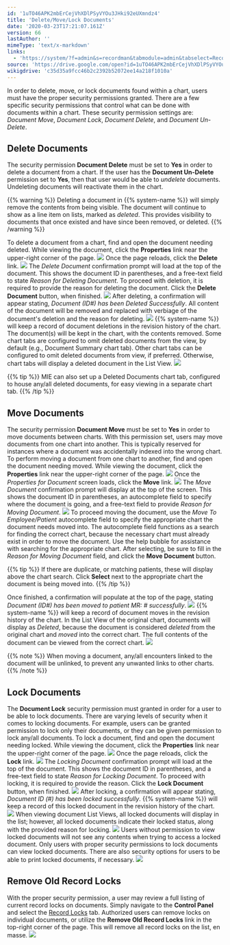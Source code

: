 ```yaml
---
id: '1uTO46APK2mbErCejVhXDlPSyVYOu3JHki92eUXmndz4'
title: 'Delete/Move/Lock Documents'
date: '2020-03-23T17:21:07.161Z'
version: 66
lastAuthor: ''
mimeType: 'text/x-markdown'
links:
  - 'https://system/?f=admin&s=recordman&tabmodule=admin&tabselect=Record+Locks'
source: 'https://drive.google.com/open?id=1uTO46APK2mbErCejVhXDlPSyVYOu3JHki92eUXmndz4'
wikigdrive: 'c35d35a9fcc46b2c2392b52072ee14a218f1010a'
---
```

In order to delete, move, or lock documents found within a chart, users must have the proper security permissions granted. There are a few specific security permissions that control what can be done with documents within a chart. These security permission settings are: *Document Move*, *Document Lock*, *Document Delete*, and *Document Un-Delete*.

## Delete Documents

The security permission **Document Delete** must be set to **Yes** in order to delete a document from a chart. If the user has the **Document Un-Delete** permission set to **Yes**, then that user would be able to *undelete* documents. Undeleting documents will reactivate them in the chart.

{{% warning %}}
Deleting a document in {{% system-name %}} will simply remove the contents from being visible. The document will continue to show as a line item on lists, marked as *deleted*. This provides visibility to documents that once existed and have since been removed, or deleted.
{{% /warning %}}

To delete a document from a chart, find and open the document needing deleted. While viewing the document, click the **Properties** link near the upper-right corner of the page.
![](../delete-move-lock-documents.assets/45c3efbfece2b0dfdd229cb41adcb026.png)
Once the page reloads, click the **Delete** link.
![](../delete-move-lock-documents.assets/797519ed3d4d01e8a86e2503832186cc.png)
The *Delete Document* confirmation prompt will load at the top of the document. This shows the document ID in parentheses, and a free-text field to state *Reason for Deleting Document*. To proceed with deletion, it is required to provide the reason for deleting the document. Click the **Delete Document** button, when finished.
![](../delete-move-lock-documents.assets/db0ab9bd016d8051329e17b85bb9c51d.png)
After deleting, a confirmation will appear stating, *Document (ID#) has been Deleted Successfully*. All content of the document will be removed and replaced with verbiage of the document's deletion and the reason for deleting.
![](../delete-move-lock-documents.assets/a12c66e489386d4bc9067a0f79213ae2.png)
{{% system-name %}} will keep a record of document deletions in the revision history of the chart. The document(s) will be kept in the chart, with the contents removed. Some chart tabs are configured to omit deleted documents from the view, by default (e.g., Document Summary chart tab). Other chart tabs can be configured to omit deleted documents from view, if preferred. Otherwise, chart tabs will display a deleted document in the List View.
![](../delete-move-lock-documents.assets/8da2e38a1f57a2c08a215fd9767f1332.png)

{{% tip %}}
MIE can also set up a Deleted Documents chart tab, configured to house any/all deleted documents, for easy viewing in a separate chart tab.
{{% /tip %}}

## Move Documents

The security permission **Document Move** must be set to **Yes** in order to move documents between charts. With this permission set, users may move documents from one chart into another. This is typically reserved for instances where a document was accidentally indexed into the wrong chart.
To perform moving a document from one chart to another, find and open the document needing moved. While viewing the document, click the **Properties** link near the upper-right corner of the page.
![](../delete-move-lock-documents.assets/58fa967f667590827b004197bb77b595.png)
Once the *Properties for Document* screen loads, click the **Move** link.
![](../delete-move-lock-documents.assets/43ae58f888df5b6cfd8a354496547fc9.png)
The *Move Document* confirmation prompt will display at the top of the screen. This shows the document ID in parentheses, an autocomplete field to specify where the document is going, and a free-text field to provide *Reason for Moving Document*.
![](../delete-move-lock-documents.assets/3ba3e8865b7ed609dab2cfe71f457cf2.png)
To proceed moving the document, use the *Move To Employee/Patient* autocomplete field to specify the appropriate chart the document needs moved into. The autocomplete field functions as a search for finding the correct chart, because the necessary chart must already exist in order to move the document. Use the help bubble for assistance with searching for the appropriate chart.
After selecting, be sure to fill in the *Reason for Moving Document* field, and click the **Move Document** button.

{{% tip %}}
If there are duplicate, or matching patients, these will display above the chart search. Click **Select** next to the appropriate chart the document is being moved into.
{{% /tip %}}

Once finished, a confirmation will populate at the top of the page, stating *Document (ID#) has been moved to patient MR: # successfully*.
![](../delete-move-lock-documents.assets/e27ceebd6c9bf5b2e0f9f51c0579f7df.png)
{{% system-name %}} will keep a record of document moves in the revision history of the chart. In the List View of the original chart, documents will display as *Deleted*, because the document is considered *deleted* from the original chart and *moved* into the correct chart. The full contents of the document can be viewed from the correct chart.
![](../delete-move-lock-documents.assets/7c5dadc9fa83bc490e15dcc3c9bda789.png)

{{% note %}}
When moving a document, any/all encounters linked to the document will be unlinked, to prevent any unwanted links to other charts.
{{% /note %}}

## Lock Documents

The **Document Lock** security permission must granted in order for a user to be able to lock documents. There are varying levels of security when it comes to locking documents. For example, users can be granted permission to lock only their documents, or they can be given permission to lock any/all documents.
To lock a document, find and open the document needing locked. While viewing the document, click the **Properties** link near the upper-right corner of the page.
![](../delete-move-lock-documents.assets/58fa967f667590827b004197bb77b595.png)
Once the page reloads, click the **Lock** link.
![](../delete-move-lock-documents.assets/ad74c9ec4326522bc2d7e338f8520e64.png)
The *Locking Document* confirmation prompt will load at the top of the document. This shows the document ID in parentheses, and a free-text field to state *Reason for Locking Document*. To proceed with locking, it is required to provide the reason. Click the **Lock Document** button, when finished.
![](../delete-move-lock-documents.assets/7a39a7a1c8d0af05ec0111f5d6a4ab71.png)
After locking, a confirmation will appear stating, *Document ID (#) has been locked successfully*. {{% system-name %}} will keep a record of this locked document in the revision history of the chart.
![](../delete-move-lock-documents.assets/e8d39885fcb863ad5616056527590644.png)
When viewing document List Views, all locked documents will display in the list; however, all locked documents indicate their locked status, along with the provided reason for locking.
![](../delete-move-lock-documents.assets/fe28bdbde337d8f0d9245626754d8dc1.png)
Users without permission to view locked documents will not see any contents when trying to access a locked document. Only users with proper security permissions to lock documents can view locked documents. There are also security options for users to be able to print locked documents, if necessary.
![](../delete-move-lock-documents.assets/f13bc18b4e30f1389e90a4f40c60ec88.png)

## Remove Old Record Locks

With the proper security permission, a user may review a full listing of current record locks on documents. Simply navigate to the **Control Panel** and select the [Record Locks](https://system/?f=admin&s=recordman&tabmodule=admin&tabselect=Record+Locks) tab. Authorized users can remove locks on individual documents, or utilize the **Remove Old Record Locks** link in the top-right corner of the page. This will remove all record locks on the list, en masse.
![](../delete-move-lock-documents.assets/851c34487c0f16ce5024ef2052fc3ed9.png)
